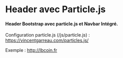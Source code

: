 # Header avec Particle.js

<h4>Header Bootstrap avec particle.js et Navbar Intégré.</h4>

Configuration particle.js (/js/particle.js) : https://vincentgarreau.com/particles.js/

Exemple : http://lbcoin.fr

